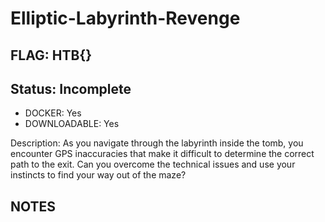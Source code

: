 # Elliptic-Labyrinth-Revenge

## FLAG: HTB{}

## Status: Incomplete

+ DOCKER: Yes
+ DOWNLOADABLE: Yes

Description: As you navigate through the labyrinth inside the tomb, you encounter GPS inaccuracies that make it difficult to determine the correct path to the exit. Can you overcome the technical issues and use your instincts to find your way out of the maze?

## NOTES
